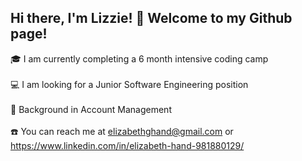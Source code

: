 ## Hi there, I'm Lizzie! 👋  Welcome to my Github page!

:mortar_board: I am currently completing a 6 month intensive coding camp<br /><br />
:computer: I am looking for a Junior Software Engineering position<br /><br />
:briefcase: Background in Account Management<br /><br />
:phone: You can reach me at elizabethghand@gmail.com or https://www.linkedin.com/in/elizabeth-hand-981880129/


